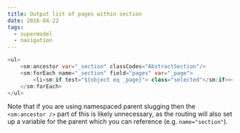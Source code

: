 ```yaml
---
title: Output list of pages within section
date: 2016-04-22
tags:
  - supermodel
  - navigation
---
```


~~~java
<ul>
    <sm:ancestor var="_section" classCodes="AbstractSection"/>
    <sm:forEach name="_section" field="pages" var="_page">
        <li<sm:if test="${object eq _page}"> class="selected"</sm:if>><a href="<sm:url name="_page"/>"><sm:out name="_page"/></a></li>
    </sm:forEach>
</ul>
~~~

Note that if you are using namespaced parent slugging then the `<sm:ancestor />` part of this is likely unnecessary, as the routing will also set up a variable for the parent which you can reference (e.g. `name="section"`).
